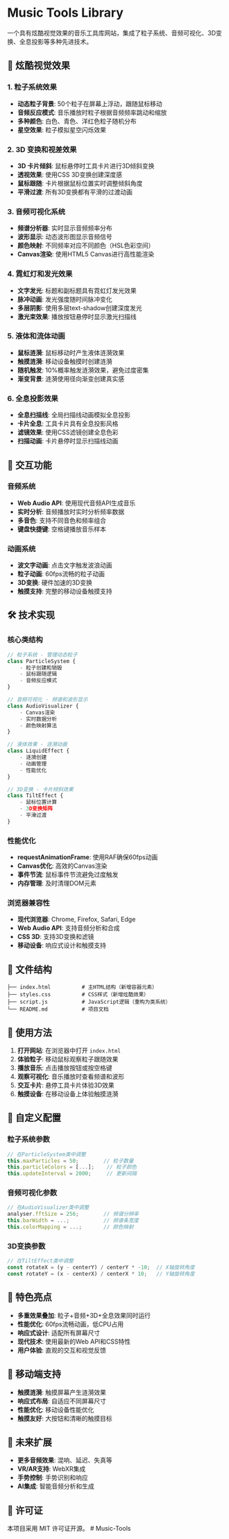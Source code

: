 # Music Tools Library

一个具有炫酷视觉效果的音乐工具库网站，集成了粒子系统、音频可视化、3D变换、全息投影等多种先进技术。

## 🎨 炫酷视觉效果

### 1. 粒子系统效果
- **动态粒子背景**: 50个粒子在屏幕上浮动，跟随鼠标移动
- **音频反应模式**: 音乐播放时粒子根据音频频率跳动和缩放
- **多种颜色**: 白色、青色、洋红色粒子随机分布
- **星空效果**: 粒子模拟星空闪烁效果

### 2. 3D 变换和视差效果
- **3D 卡片倾斜**: 鼠标悬停时工具卡片进行3D倾斜变换
- **透视效果**: 使用CSS 3D变换创建深度感
- **鼠标跟随**: 卡片根据鼠标位置实时调整倾斜角度
- **平滑过渡**: 所有3D变换都有平滑的过渡动画

### 3. 音频可视化系统
- **频谱分析器**: 实时显示音频频率分布
- **波形显示**: 动态波形图显示音频信号
- **颜色映射**: 不同频率对应不同颜色（HSL色彩空间）
- **Canvas渲染**: 使用HTML5 Canvas进行高性能渲染

### 4. 霓虹灯和发光效果
- **文字发光**: 标题和副标题具有霓虹灯发光效果
- **脉冲动画**: 发光强度随时间脉冲变化
- **多层阴影**: 使用多层text-shadow创建深度发光
- **激光束效果**: 播放按钮悬停时显示激光扫描线

### 5. 液体和流体动画
- **鼠标涟漪**: 鼠标移动时产生液体涟漪效果
- **触摸涟漪**: 移动设备触摸时创建涟漪
- **随机触发**: 10%概率触发涟漪效果，避免过度密集
- **渐变背景**: 涟漪使用径向渐变创建真实感

### 6. 全息投影效果
- **全息扫描线**: 全局扫描线动画模拟全息投影
- **卡片全息**: 工具卡片具有全息投影风格
- **滤镜效果**: 使用CSS滤镜创建全息色彩
- **扫描动画**: 卡片悬停时显示扫描线动画

## 🎵 交互功能

### 音频系统
- **Web Audio API**: 使用现代音频API生成音乐
- **实时分析**: 音频播放时实时分析频率数据
- **多音色**: 支持不同音色和频率组合
- **键盘快捷键**: 空格键播放音乐样本

### 动画系统
- **波文字动画**: 点击文字触发波浪动画
- **粒子动画**: 60fps流畅的粒子动画
- **3D变换**: 硬件加速的3D变换
- **触摸支持**: 完整的移动设备触摸支持

## 🛠️ 技术实现

### 核心类结构
```javascript
// 粒子系统 - 管理动态粒子
class ParticleSystem {
    - 粒子创建和销毁
    - 鼠标跟随逻辑
    - 音频反应模式
}

// 音频可视化 - 频谱和波形显示
class AudioVisualizer {
    - Canvas渲染
    - 实时数据分析
    - 颜色映射算法
}

// 液体效果 - 涟漪动画
class LiquidEffect {
    - 涟漪创建
    - 动画管理
    - 性能优化
}

// 3D变换 - 卡片倾斜效果
class TiltEffect {
    - 鼠标位置计算
    - 3D变换矩阵
    - 平滑过渡
}
```

### 性能优化
- **requestAnimationFrame**: 使用RAF确保60fps动画
- **Canvas优化**: 高效的Canvas渲染
- **事件节流**: 鼠标事件节流避免过度触发
- **内存管理**: 及时清理DOM元素

### 浏览器兼容性
- **现代浏览器**: Chrome, Firefox, Safari, Edge
- **Web Audio API**: 支持音频分析和合成
- **CSS 3D**: 支持3D变换和滤镜
- **移动设备**: 响应式设计和触摸支持

## 📁 文件结构

```
├── index.html          # 主HTML结构（新增容器元素）
├── styles.css          # CSS样式（新增炫酷效果）
├── script.js           # JavaScript逻辑（重构为类系统）
└── README.md           # 项目文档
```

## 🎯 使用方法

1. **打开网站**: 在浏览器中打开 `index.html`
2. **体验粒子**: 移动鼠标观察粒子跟随效果
3. **播放音乐**: 点击播放按钮或按空格键
4. **观察可视化**: 音乐播放时查看频谱和波形
5. **交互卡片**: 悬停工具卡片体验3D效果
6. **触摸设备**: 在移动设备上体验触摸涟漪

## 🔧 自定义配置

### 粒子系统参数
```javascript
// 在ParticleSystem类中调整
this.maxParticles = 50;        // 粒子数量
this.particleColors = [...];    // 粒子颜色
this.updateInterval = 2000;     // 更新间隔
```

### 音频可视化参数
```javascript
// 在AudioVisualizer类中调整
analyser.fftSize = 256;        // 频谱分辨率
this.barWidth = ...;           // 频谱条宽度
this.colorMapping = ...;       // 颜色映射
```

### 3D变换参数
```javascript
// 在TiltEffect类中调整
const rotateX = (y - centerY) / centerY * -10;  // X轴旋转角度
const rotateY = (x - centerX) / centerX * 10;   // Y轴旋转角度
```

## 🌟 特色亮点

- **多重效果叠加**: 粒子+音频+3D+全息效果同时运行
- **性能优化**: 60fps流畅动画，低CPU占用
- **响应式设计**: 适配所有屏幕尺寸
- **现代技术**: 使用最新的Web API和CSS特性
- **用户体验**: 直观的交互和视觉反馈

## 📱 移动端支持

- **触摸涟漪**: 触摸屏幕产生涟漪效果
- **响应式布局**: 自适应不同屏幕尺寸
- **性能优化**: 移动设备性能优化
- **触摸友好**: 大按钮和清晰的触摸目标

## 🚀 未来扩展

- **更多音频效果**: 混响、延迟、失真等
- **VR/AR支持**: WebXR集成
- **手势控制**: 手势识别和响应
- **AI集成**: 智能音频分析和生成

## 📄 许可证

本项目采用 MIT 许可证开源。 # Music-Tools
